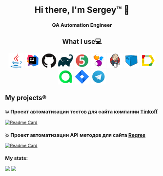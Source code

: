 <h1 align="center"> Hi there, I'm Sergey™️ &#128075;</h1>
<h3 align="center"> QA Automation Engineer </h3>

<h2 align="center">  What I use💻</h2>
<p align="center">
<a href="https://www.java.com/"><img src="images/logo/Java.svg" width="50" height="50"/></a>
<a href="https://www.jetbrains.com/idea/"><img src="images/logo/Intelij_IDEA.svg" width="50" height="50"/></a>
<a href="https://www.github.com/"><img src="images/logo/Github.svg" width="50" height="50"/></a>
<a href="https://www.gradle.org/"><img src="images/logo/Gradle.svg" width="50" height="50"/></a>
<a href="https://www.junit.org/junit5/"><img src="images/logo/JUnit5.svg" width="50" height="50"/></a>
<a href="https://www.selenide.org/"><img src="images/logo/Selenide.svg" width="50" height="50"/></a>
<a href="https://www.jenkins.io/"><img src="images/logo/Jenkins.svg" width="50" height="50"/></a>
<a href="https://www.aerokube.com/selenoid/"><img src="images/logo/Selenoid.svg" width="50" height="50"/></a>
<a href="https://github.com/allure-framework/allure2"><img src="images/logo/Allure.svg" width="50" height="50"/></a>
<a href="https://www.qameta.io/"><img src="images/logo/AllureTestOps.svg" width="50" height="50"/></a>
<a href="https://www.atlassian.com/software/jira"><img src="images/logo/Jira.svg" width="50" height="50"/></a>
<a href="https://www.telegram.org/"><img src="images/logo/Telegram.svg" width="50" height="50"/></a>
</p>

## My projects®️

### 💥 Проект автоматизации тестов для сайта компании [Tinkoff](https://www.tinkoff.ru/)

[![Readme Card](https://github-readme-stats.vercel.app/api/pin/?username=Dramasha&repo=graduation_project)](https://github.com/Dramasha/graduation_project)

### 💥 Проект автоматизации API методов для сайта [Reqres](reqres.in/)

[![Readme Card](https://github-readme-stats.vercel.app/api/pin/?username=Dramasha&repo=Rest-API-RestAssured)](https://github.com/Dramasha/Rest-API-RestAssured.git)

### My stats:

![](https://github-profile-summary-cards.vercel.app/api/cards/profile-details?username=Dramasha&theme=solarized_dark)
![](https://github-profile-summary-cards.vercel.app/api/cards/stats?username=Dramasha&theme=solarized_dark)
